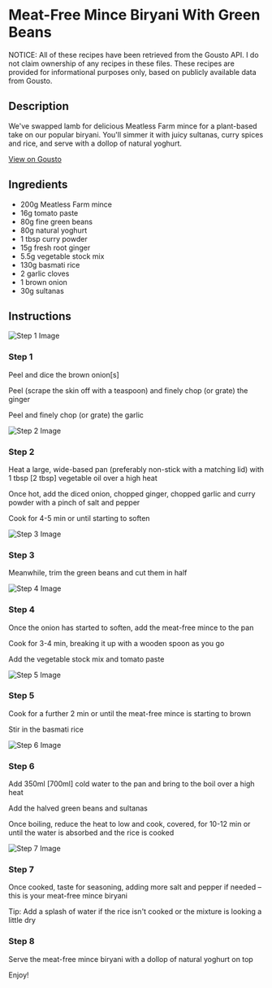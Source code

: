# Meat-Free Mince Biryani With Green Beans

NOTICE: All of these recipes have been retrieved from the Gousto API. I do not claim ownership of any recipes in these files. These recipes are provided for informational purposes only, based on publicly available data from Gousto.

## Description

We've swapped lamb for delicious Meatless Farm mince for a plant-based take on our popular biryani. You'll simmer it with juicy sultanas, curry spices and rice, and serve with a dollop of natural yoghurt.  

[View on Gousto](https://www.gousto.co.uk/recipes/cookbook/meat-free-mince-biryani-with-green-beans)

## Ingredients

- 200g Meatless Farm mince
- 16g tomato paste
- 80g fine green beans
- 80g natural yoghurt
- 1 tbsp curry powder
- 15g fresh root ginger 
- 5.5g vegetable stock mix
- 130g basmati rice
- 2 garlic cloves
- 1 brown onion
- 30g sultanas 

## Instructions

![Step 1 Image](https://production-media.gousto.co.uk/cms/recipe-step-image/RC2473Step-1-x200.jpg)

### Step 1

Peel and dice the brown onion<span class="text-danger">[s]</span>

Peel (scrape the skin off with a teaspoon) and finely chop (or grate) the ginger

Peel and finely chop (or grate) the garlic

![Step 2 Image](https://production-media.gousto.co.uk/cms/recipe-step-image/RC2473Step-2-x200.jpg)

### Step 2

Heat a large, wide-based pan (preferably non-stick with a matching lid) with 1 tbsp<span class="text-danger"> [2 tbsp]</span> vegetable oil over a high heat

Once hot, add the diced onion, chopped ginger, chopped garlic and curry powder with a pinch of salt and pepper

Cook for 4-5 min or until starting to soften

![Step 3 Image](https://production-media.gousto.co.uk/cms/recipe-step-image/RC2473Step-3-x200.jpg)

### Step 3

Meanwhile, trim the green beans and cut them in half

![Step 4 Image](https://production-media.gousto.co.uk/cms/recipe-step-image/RC2473Step-4-x200.jpg)

### Step 4

Once the onion has started to soften, add the meat-free mince to the pan

Cook for 3-4 min, breaking it up with a wooden spoon as you go

Add the vegetable stock mix and tomato paste

![Step 5 Image](https://production-media.gousto.co.uk/cms/recipe-step-image/RC2473Step-5-x200.jpg)

### Step 5

Cook for a further 2 min or until the meat-free mince is starting to brown

Stir in the basmati rice

![Step 6 Image](https://production-media.gousto.co.uk/cms/recipe-step-image/RC2473Step-6-x200.jpg)

### Step 6

Add 350ml <span class="text-danger">[700ml]</span> cold water to the pan and bring to the boil over a high heat

Add the halved green beans and sultanas

Once boiling, reduce the heat to low and cook, covered, for 10-12 min or until the water is absorbed and the rice is cooked

![Step 7 Image](https://production-media.gousto.co.uk/cms/recipe-step-image/RC2473Step-7-x200.jpg)

### Step 7

Once cooked, taste for seasoning, adding more salt and pepper if needed – this is your meat-free mince biryani

Tip: Add a splash of water if the rice isn't cooked or the mixture is looking a little dry

### Step 8

Serve the meat-free mince biryani with a dollop of natural yoghurt on top

Enjoy!

